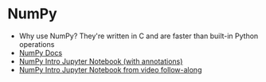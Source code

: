 # NumPy

- Why use NumPy? They're written in C and are faster than built-in Python operations
- [NumPy Docs](https://numpy.org/doc/)
- [NumPy Intro Jupyter Notebook (with annotations)](https://github.com/mrdbourke/zero-to-mastery-ml/blob/master/section-2-data-science-and-ml-tools/introduction-to-numpy.ipynb)
- [NumPy Intro Jupyter Notebook from video follow-along](https://github.com/mrdbourke/zero-to-mastery-ml/blob/master/section-2-data-science-and-ml-tools/introduction-to-numpy-video.ipynb)
